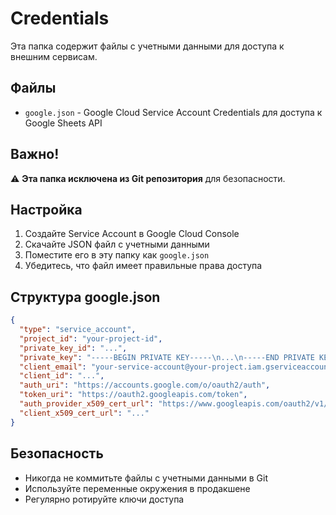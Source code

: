 # Credentials

Эта папка содержит файлы с учетными данными для доступа к внешним сервисам.

## Файлы

- `google.json` - Google Cloud Service Account Credentials для доступа к Google Sheets API

## Важно!

⚠️ **Эта папка исключена из Git репозитория** для безопасности.

## Настройка

1. Создайте Service Account в Google Cloud Console
2. Скачайте JSON файл с учетными данными
3. Поместите его в эту папку как `google.json`
4. Убедитесь, что файл имеет правильные права доступа

## Структура google.json

```json
{
  "type": "service_account",
  "project_id": "your-project-id",
  "private_key_id": "...",
  "private_key": "-----BEGIN PRIVATE KEY-----\n...\n-----END PRIVATE KEY-----\n",
  "client_email": "your-service-account@your-project.iam.gserviceaccount.com",
  "client_id": "...",
  "auth_uri": "https://accounts.google.com/o/oauth2/auth",
  "token_uri": "https://oauth2.googleapis.com/token",
  "auth_provider_x509_cert_url": "https://www.googleapis.com/oauth2/v1/certs",
  "client_x509_cert_url": "..."
}
```

## Безопасность

- Никогда не коммитьте файлы с учетными данными в Git
- Используйте переменные окружения в продакшене
- Регулярно ротируйте ключи доступа
